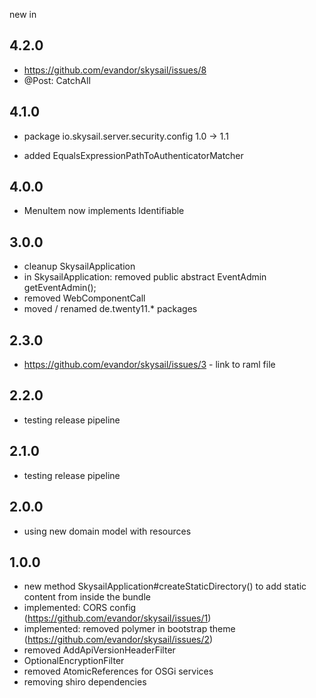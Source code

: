 new in

4.2.0
-----

 * https://github.com/evandor/skysail/issues/8
 * @Post: CatchAll

4.1.0
-----

  * package io.skysail.server.security.config 1.0 -> 1.1

  * added EqualsExpressionPathToAuthenticatorMatcher

4.0.0
-----

  * MenuItem now implements Identifiable

3.0.0
-----

  * cleanup SkysailApplication
  * in SkysailApplication: removed 	public abstract EventAdmin getEventAdmin();
  * removed WebComponentCall
  * moved / renamed de.twenty11.* packages
  
2.3.0
-----

  * https://github.com/evandor/skysail/issues/3 - link to raml file
  
2.2.0
-----

  * testing release pipeline

2.1.0
-----

  * testing release pipeline

2.0.0
------

  * using new domain model with resources
  
1.0.0
------

 * new method SkysailApplication#createStaticDirectory() to add static content from inside the bundle
 * implemented: CORS config (https://github.com/evandor/skysail/issues/1)
 * implemented: removed polymer in bootstrap theme (https://github.com/evandor/skysail/issues/2)
 * removed AddApiVersionHeaderFilter
 * OptionalEncryptionFilter
 * removed AtomicReferences for OSGi services
 * removing shiro dependencies